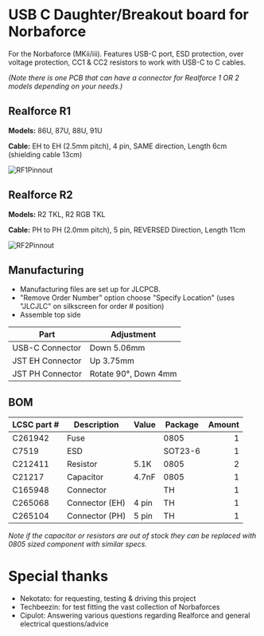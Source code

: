 # USB C Daughter/Breakout board for Norbaforce 

For the Norbaforce (MKii/iii). Features USB-C port, ESD protection, over voltage protection, CC1 & CC2 resistors to work with USB-C to C cables.  

_(Note there is one PCB that can have a connector for Realforce 1 OR 2 models depending on your needs.)_

## Realforce R1 
**Models:** 86U, 87U, 88U, 91U

**Cable:** EH to EH (2.5mm pitch), 4 pin, SAME direction, Length 6cm (shielding cable 13cm)
  
![RF1Pinnout](https://i.imgur.com/Yg8DMYr.png)

## Realforce R2 
**Models:** R2 TKL, R2 RGB TKL

**Cable:** PH to PH (2.0mm pitch), 5 pin, REVERSED Direction, Length 11cm
 
![RF2Pinnout](https://i.imgur.com/rXatLpw.png)

## Manufacturing
* Manufacturing files are set up for JLCPCB.  
* "Remove Order Number" option choose "Specify Location" (uses "JLCJLC" on silkscreen for order # position)
* Assemble top side

| Part              | Adjustment   |
| ----------------- | ------------- |
| USB-C Connector   | Down 5.06mm   |
| JST EH Connector  | Up 3.75mm   |
| JST PH  Connector | Rotate 90°, Down 4mm |

## BOM

| LCSC part # | Description   | Value | Package  | Amount |
| ----------- | ------------- | ----- | -------- | ------:|
| C261942     | Fuse          |       | 0805     | 1      |
| C7519       | ESD           |       | SOT23-6  | 1      |
| C212411     | Resistor      | 5.1K  | 0805     | 2      |
| C21217      | Capacitor     | 4.7nF | 0805     | 1      |
| C165948     | Connector     |       | TH       | 1      |
| C265068     | Connector (EH)| 4 pin | TH       | 1      |
| C265104     | Connector (PH)| 5 pin | TH       | 1      |

_Note if the capacitor or resistors are out of stock they can be replaced with 0805 sized component with similar specs._

# Special thanks 
* Nekotato: for requesting, testing & driving this project
* Techbeezin: for test fitting the vast collection of Norbaforces 
* Cipulot: Answering various questions regarding Realforce and general electrical questions/advice

